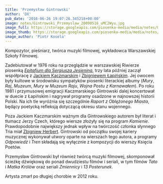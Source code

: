 ```yaml
---
title: 'Przemysław Gintrowski'
author: 'DX'
pub_date: '2016-06-26 19:07:26.345218+00:00'
image: notes/Gintrowski_Przemyslaw_20090516_uMC2Wyu.jpg
image_full: https://storage.googleapis.com/piosenka-media/media/notes/Gintrowski_Przemyslaw_20090516_uMC2Wyu.jpg
image_thumb: https://storage.googleapis.com/piosenka-media/media/notes/Gintrowski_Przemyslaw_20090516_uMC2Wyu.jpg.0x300_q85_upscale.jpg
image_author: 'Piotr Kosela'
---
```


Kompozytor, pieśniarz, twórca muzyki filmowej, wykładowca Warszawskiej Szkoły Filmowej.

Zadebiutował w 1976 roku na przeglądzie w warszawskiej Riwierze piosenką [_Epitafium dla Sergiusza Jesienina_](http://www.piosenkaztekstem.pl/opracowanie/trio\-kaczmarski\-gintrowski\-lapinski\-epitafium\-dla\-sergiusza\-jesienina/), trzy lata później zaczął współpracę z [Jackiem Kaczmarskim](http://www.piosenkaztekstem.pl/spiewnik/jacek\-kaczmarski/) i [Zbigniewem Łapińskim](http://www.piosenkaztekstem.pl/spiewnik/zbigniew\-lapinski/). Jej owocem były kultowe w środowisku sympatyków piosenki literackiej albumy \(_Mury_, _Raj_, _Muzeum_, _Mury w Muzeum Raju_, _Wojna Postu z Karnawałem_\). Po roku 1981 i przymusowej emigracji Kaczmarskiego Gintrowski dalej koncertował w duecie z Łapińskim i nagrywał programy osadzone w najnowszej historii Polski. Na ich tle wyróżnia się szczególnie _Raport z Oblężonego Miasta_, będący poetycką refleksją dotyczącą okresu stanu wojennego.

Poza Jackiem Kaczmarskim ważnym dla Gintrowskiego autorem był literat i tłumacz Jerzy Czech, którego wiersze złożyły się na program _Kamienie_. Prawdopodobnie największy jednak wpływ na twórczość członka słynnego Tria miał [Zbigniew Herbert](http://www.piosenkaztekstem.pl/spiewnik/zbigniew\-herbert/). Gintrowski od początku swojej kariery muzycznej wykonywał utwory oparte na wierszach tego autora, a programy _Odpowiedź_ i _Tren_ składają się wyłącznie z kompozycji do wierszy Księcia Poetów.

Przemysław Gintrowski był również twórcą muzyki filmowej, skomponował ścieżkę dźwiękową do ponad dwudziestu filmów i seriali, w tym filmów _Tato_ i _Matka Królów_ oraz seriali _Zmiennicy_ i _13 Posterunek_.

Artysta zmarł po długiej chorobie w 2012 roku.